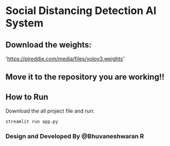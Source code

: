# Social Distancing Detection AI System

## Download the weights:
 'https://pjreddie.com/media/files/yolov3.weights'
## Move it to the repository you are working!!
## How to Run
Download the all project file and run:

    streamlit run app.py

### Design and Developed By @Bhuvaneshwaran R


